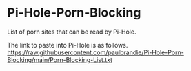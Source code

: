 # Pi-Hole-Porn-Blocking
List of porn sites that can be read by Pi-Hole.

The link to paste into Pi-Hole is as follows. https://raw.githubusercontent.com/paulbrandie/Pi-Hole-Porn-Blocking/main/Porn-Blocking-List.txt
